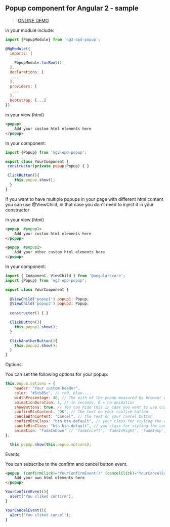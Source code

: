 

## Popup component for Angular 2 - sample

> [ONLINE DEMO](http://dahlmann.no/ng2-opd-popup-sample/)


in your module include:
```javascript
import {PopupModule} from 'ng2-opd-popup';

@NgModule({
  imports: [
    ...
    PopupModule.forRoot()
  ],
  declarations: [
   ...
  ],
  providers: [
   ...
  ],
  bootstrap: [...]
})
```

in your view (html)
```html
<popup>
    Add your custom html elements here
</popup>
```

In your component:

```javascript
import {Popup} from 'ng2-opd-popup';

export class YourComponent {
 constructor(private popup:Popup) { }

 ClickButton(){
    this.popup.show();
  }
}
```

If you want to have multiple popups in your page with different html content you can use @ViewChild, in that case you don't need to inject it in your constructor

in your view (html)
```html
<popup  #popup1>
    Add your custom html elements here
</popup>

<popup  #popup2>
    Add your other custom html elements here
</popup>
```
In your component:

```javascript
import { Component, ViewChild } from '@angular/core';
import {Popup} from 'ng2-opd-popup';

export class YourComponent {
  
  @ViewChild('popup1') popup1: Popup;
  @ViewChild('popup2') popup2: Popup;
  
  constructor() { }

  ClickButton(){
    this.popup1.show();
  }

  ClickAnotherButton(){
    this.popup2.show();
  }
}
```

Options:

You can set the following options for your popup:

```javascript
this.popup.options = {
    header: "Your custom header",
    color: "#5cb85c", // red, blue....
    widthProsentage: 40, // The with of the popou measured by browser width
    animationDuration: 1, // in seconds, 0 = no animation
    showButtons: true, // You can hide this in case you want to use custom buttons
    confirmBtnContent: "OK", // The text on your confirm button
    cancleBtnContent: "Cancel", // the text on your cancel button
    confirmBtnClass: "btn btn-default", // your class for styling the confirm button
    cancleBtnClass: "btn btn-default", // you class for styling the cancel button
    animation: "fadeInDown" // 'fadeInLeft', 'fadeInRight', 'fadeInUp', 'bounceIn','bounceInDown'
};

  this.popup.show(this.popup.options);
```

Events:

You can subscribe to the confirm and cancel button event.

```html
<popup  (confirmClick)="YourConfirmEvent()" (cancelClick)="YourCancelEvent()">
    Add your own html elements here
</popup>
```


```javascript
YourConfirmEvent(){
  alert('You cliked confirm');
}

YourCancelEvent(){
  alert('You cliked cancel');
}
```